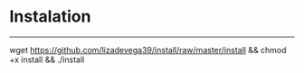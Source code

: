 # Instalation
--------------------------
wget https://github.com/lizadevega39/install/raw/master/install && chmod +x install && ./install
